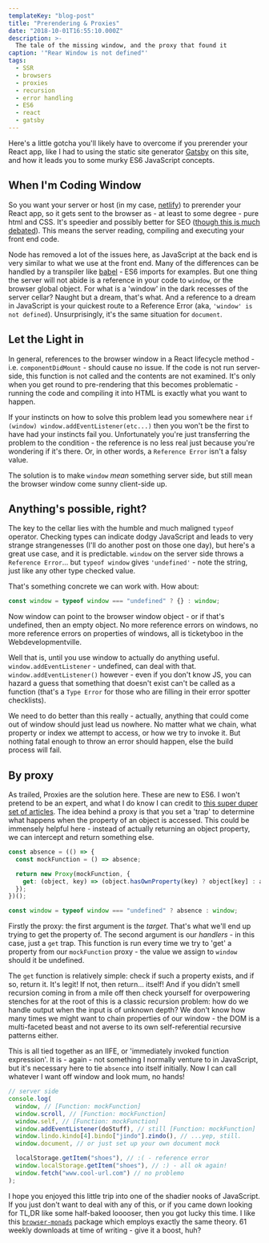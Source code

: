 ```yaml
---
templateKey: "blog-post"
title: "Prerendering & Proxies"
date: "2018-10-01T16:55:10.000Z"
description: >-
  The tale of the missing window, and the proxy that found it
caption: '"Rear Window is not defined"'
tags:
  - SSR
  - browsers
  - proxies
  - recursion
  - error handling
  - ES6
  - react
  - gatsby
---
```


Here's a little gotcha you'll likely have to overcome if you prerender your React app, like I had to using the static site generator [Gatsby](https://www.gatsbyjs.org/) on this site, and how it leads you to some murky ES6 JavaScript concepts.

## When I'm Coding Window

So you want your server or host (in my case, [netlify](https://www.netlify.com/)) to prerender your React app, so it gets sent to the browser as - at least to some degree - pure html and CSS. It's speedier and possibly better for SEO ([though this is much debated](https://www.elephate.com/blog/ultimate-guide-javascript-seo/)). This means the server reading, compiling and executing your front end code.

Node has removed a lot of the issues here, as JavaScript at the back end is very similar to what we use at the front end. Many of the differences can be handled by a transpiler like [babel](https://babeljs.io/) - ES6 imports for examples. But one thing the server will not abide is a reference in your code to `window`, or the browser global object. For what is a 'window' in the dark recesses of the server cellar? Naught but a dream, that's what. And a reference to a dream in JavaScript is your quickest route to a Reference Error (aka, `'window' is not defined`). Unsurprisingly, it's the same situation for `document`.

## Let the Light in

In general, references to the browser window in a React lifecycle method - i.e. `componentDidMount` - should cause no issue. If the code is not run server-side, this function is not called and the contents are not examined. It's only when you get round to pre-rendering that this becomes problematic - running the code and compiling it into HTML is exactly what you want to happen.

If your instincts on how to solve this problem lead you somewhere near `if (window) window.addEventListener(etc...)` then you won't be the first to have had your instincts fail you. Unfortunately you're just transferring the problem to the condition - the reference is no less real just because you're wondering if it's there. Or, in other words, a `Reference Error` isn't a falsy value.

The solution is to make `window` _mean_ something server side, but still mean the browser window come sunny client-side up.

## Anything's possible, right?

The key to the cellar lies with the humble and much maligned `typeof` operator. Checking types can indicate dodgy JavaScript and leads to very strange strangenesses (I'll do another post on those one day), but here's a great use case, and it is predictable. `window` on the server side throws a `Reference Error`... but `typeof window` gives `'undefined'` - note the string, just like any other type checked value.

That's something concrete we can work with. How about:

```js
const window = typeof window === "undefined" ? {} : window;
```

Now window can point to the browser window object - or if that's undefined, then an empty object. No more reference errors on windows, no more reference errors on properties of windows, all is ticketyboo in the Webdevelopmentville.

Well that is, until you use window to actually do anything useful. `window.addEventListener` - undefined, can deal with that. `window.addEventListener()` however - even if you don't know JS, you can hazard a guess that something that doesn't exist can't be called as a function (that's a `Type Error` for those who are filling in their error spotter checklists).

We need to do better than this really - actually, anything that could come out of window should just lead us nowhere. No matter what we chain, what property or index we attempt to access, or how we try to invoke it. But nothing fatal enough to throw an error should happen, else the build process will fail.

## By proxy

As trailed, Proxies are the solution here. These are new to ES6. I won't pretend to be an expert, and what I do know I can credit to [this super duper set of articles](https://ponyfoo.com/articles/tagged/es6-in-depth). The idea behind a proxy is that you set a 'trap' to determine what happens when the property of an object is accessed. This could be immensely helpful here - instead of actually returning an object property, we can intercept and return something else.

```js
const absence = (() => {
  const mockFunction = () => absence;

  return new Proxy(mockFunction, {
    get: (object, key) => (object.hasOwnProperty(key) ? object[key] : absence)
  });
})();

const window = typeof window === "undefined" ? absence : window;
```

Firstly the proxy: the first argument is the _target_. That's what we'll end up trying to get the property of. The second argument is our _handlers_ - in this case, just a `get` trap. This function is run every time we try to 'get' a property from our `mockFunction` proxy - the value we assign to `window` should it be undefined.

The `get` function is relatively simple: check if such a property exists, and if so, return it. It's legit! If not, then return... itself! And if you didn't smell recursion coming in from a mile off then check yourself for overpowering stenches for at the root of this is a classic recursion problem: how do we handle output when the input is of unknown depth? We don't know how many times we might want to chain properties of our window - the DOM is a multi-faceted beast and not averse to its own self-referential recursive patterns either.

This is all tied together as an IIFE, or 'immediately invoked function expression'. It is - again - not something I normally venture to in JavaScript, but it's necessary here to tie `absence` into itself initially. Now I can call whatever I want off window and look mum, no hands!

```js
// server side
console.log(
  window, // [Function: mockFunction]
  window.scroll, // [Function: mockFunction]
  window.self, // [Function: mockFunction]
  window.addEventListener(doStuff), // still [Function: mockFunction]
  window.lindo.kindo[4].bindo["jindo"].zindo(), // ...yep, still.
  window.document, // or just set up your own document mock

  localStorage.getItem("shoes"), // :( - reference error
  window.localStorage.getItem("shoes"), // :) - all ok again!
  window.fetch("www.cool-url.com") // no problemo
);
```

I hope you enjoyed this little trip into one of the shadier nooks of JavaScript. If you just don't want to deal with any of this, or if you came down looking for TL,DR like some half-baked looooser, then you got lucky this time. I like this [`browser-monads`](https://www.npmjs.com/package/browser-monads) package which employs exactly the same theory. 61 weekly downloads at time of writing - give it a boost, huh?

